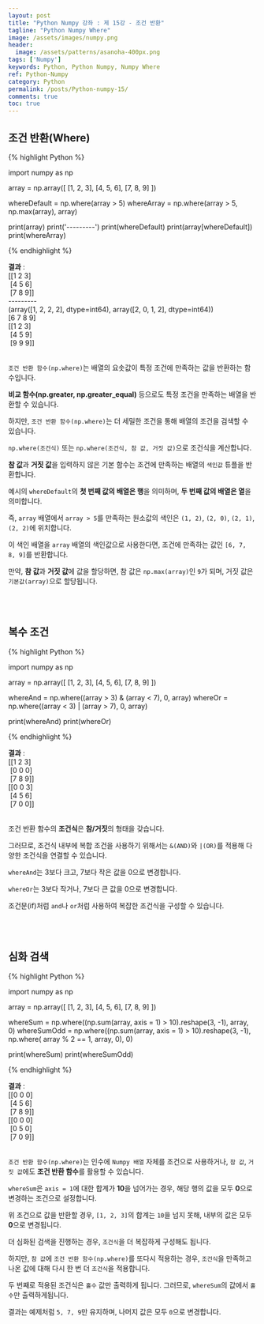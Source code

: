 ```yaml
---
layout: post
title: "Python Numpy 강좌 : 제 15강 - 조건 반환"
tagline: "Python Numpy Where"
image: /assets/images/numpy.png
header:
  image: /assets/patterns/asanoha-400px.png
tags: ['Numpy']
keywords: Python, Python Numpy, Numpy Where
ref: Python-Numpy
category: Python
permalink: /posts/Python-numpy-15/
comments: true
toc: true
---
```


## 조건 반환(Where)

{% highlight Python %}

import numpy as np

array = np.array([
    [1, 2, 3],
    [4, 5, 6],
    [7, 8, 9]
])

whereDefault = np.where(array > 5)
whereArray = np.where(array > 5, np.max(array), array)

print(array)
print('---------')
print(whereDefault)
print(array[whereDefault])
print(whereArray)

{% endhighlight %}

**결과**
:    
[[1 2 3]<br>
&nbsp;[4 5 6]<br>
&nbsp;[7 8 9]]<br>
---------<br>
(array([1, 2, 2, 2], dtype=int64), array([2, 0, 1, 2], dtype=int64))<br>
[6 7 8 9]<br>
[[1 2 3]<br>
&nbsp;[4 5 9]<br>
&nbsp;[9 9 9]]<br>
<br>

`조건 반환 함수(np.where)`는 배열의 요솟값이 특정 조건에 만족하는 값을 반환하는 함수입니다.

**비교 함수(np.greater, np.greater_equal)** 등으로도 특정 조건을 만족하는 배열을 반환할 수 있습니다.

하지만, `조건 반환 함수(np.where)`는 더 세밀한 조건을 통해 배열의 조건을 검색할 수 있습니다.

`np.where(조건식)` 또는 `np.where(조건식, 참 값, 거짓 값)`으로 조건식을 계산합니다.

**참 값**과 **거짓 값**을 입력하지 않은 기본 함수는 조건에 만족하는 배열의 `색인값` 튜플을 반환합니다.

예시의 `whereDefault`의 **첫 번째 값의 배열은 행**을 의미하며, **두 번째 값의 배열은 열**을 의미합니다.

즉, `array` 배열에서 `array > 5`를 만족하는 원소값의 색인은 `(1, 2)`, `(2, 0)`, `(2, 1)`, `(2, 2)`에 위치합니다.

이 색인 배열을 `array` 배열의 색인값으로 사용한다면, 조건에 만족하는 값인 `[6, 7, 8, 9]`를 반환합니다.

만약, **참 값**과 **거짓 값**에 값을 할당하면, 참 값은 `np.max(array)`인 `9`가 되며, 거짓 값은 `기본값(array)`으로 할당됩니다.

<br>
<br>

## 복수 조건

{% highlight Python %}

import numpy as np

array = np.array([
    [1, 2, 3],
    [4, 5, 6],
    [7, 8, 9]
])

whereAnd = np.where((array > 3) & (array < 7), 0, array)
whereOr = np.where((array < 3) | (array > 7), 0, array)

print(whereAnd)
print(whereOr)

{% endhighlight %}

**결과**
:    
[[1 2 3]<br>
&nbsp;[0 0 0]<br>
&nbsp;[7 8 9]]<br>
[[0 0 3]<br>
&nbsp;[4 5 6]<br>
&nbsp;[7 0 0]]<br>
<br>

조건 반환 함수의 **조건식**은 **참/거짓**의 형태을 갖습니다.

그러므로, 조건식 내부에 복합 조건을 사용하기 위해서는 `&(AND)`와 `|(OR)`를 적용해 다양한 조건식을 연결할 수 있습니다.

`whereAnd`는 3보다 크고, 7보다 작은 값을 0으로 변경합니다.

`whereOr`는 3보다 작거나, 7보다 큰 값을 0으로 변경합니다.

조건문(if)처럼 `and`나 `or`처럼 사용하여 복잡한 조건식을 구성할 수 있습니다. 

<br>
<br>

## 심화 검색

{% highlight Python %}

import numpy as np

array = np.array([
    [1, 2, 3],
    [4, 5, 6],
    [7, 8, 9]
])

whereSum = np.where((np.sum(array, axis = 1) > 10).reshape(3, -1), array, 0)
whereSumOdd = np.where((np.sum(array, axis = 1) > 10).reshape(3, -1), np.where( array % 2 == 1, array, 0), 0)

print(whereSum)
print(whereSumOdd)

{% endhighlight %}

**결과**
:    
[[0 0 0]<br>
&nbsp;[4 5 6]<br>
&nbsp;[7 8 9]]<br>
[[0 0 0]<br>
&nbsp;[0 5 0]<br>
&nbsp;[7 0 9]]<br>
<br>

`조건 반환 함수(np.where)`는 인수에 `Numpy 배열` 자체를 조건으로 사용하거나, `참 값`, `거짓 값`에도 **조건 반환 함수**를 활용할 수 있습니다.

`whereSum`은 `axis = 1`에 대한 합계가 **10**을 넘어가는 경우, 해당 행의 값을 모두 **0**으로 변경하는 조건으로 설정합니다.

위 조건으로 값을 반환할 경우, `[1, 2, 3]`의 합계는 `10`을 넘지 못해, 내부의 값은 모두 **0**으로 변경됩니다.

더 심화된 검색을 진행하는 경우, `조건식`을 더 복잡하게 구성해도 됩니다.

하지만, `참 값`에 `조건 반환 함수(np.where)`를 또다시 적용하는 경우, `조건식`을 만족하고 나온 값에 대해 다시 한 번 더 `조건식`을 적용합니다.

두 번째로 적용된 조건식은 `홀수` 값만 출력하게 됩니다. 그러므로, `whereSum`의 값에서 `홀수`만 출력하게됩니다.

결과는 예제처럼 `5, 7, 9`만 유지하며, 나머지 값은 모두 `0`으로 변경합니다.
